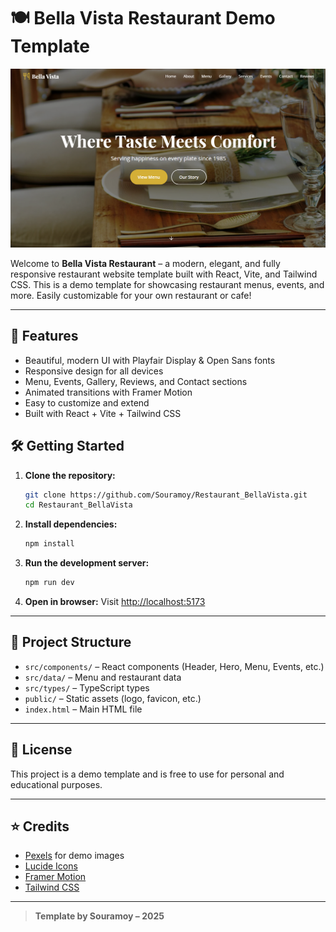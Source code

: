 # 🍽️ Bella Vista Restaurant Demo Template

![Bella Vista Banner](./assets/banner.png)

Welcome to **Bella Vista Restaurant** – a modern, elegant, and fully responsive restaurant website template built with React, Vite, and Tailwind CSS. This is a demo template for showcasing restaurant menus, events, and more. Easily customizable for your own restaurant or cafe!

---

## 🚀 Features

- Beautiful, modern UI with Playfair Display & Open Sans fonts
- Responsive design for all devices
- Menu, Events, Gallery, Reviews, and Contact sections
- Animated transitions with Framer Motion
- Easy to customize and extend
- Built with React + Vite + Tailwind CSS



## 🛠️ Getting Started

1. **Clone the repository:**
   ```bash
   git clone https://github.com/Souramoy/Restaurant_BellaVista.git
   cd Restaurant_BellaVista
   ```
2. **Install dependencies:**
   ```bash
   npm install
   ```
3. **Run the development server:**
   ```bash
   npm run dev
   ```
4. **Open in browser:**
   Visit [http://localhost:5173](http://localhost:5173)

---

## 📁 Project Structure

- `src/components/` – React components (Header, Hero, Menu, Events, etc.)
- `src/data/` – Menu and restaurant data
- `src/types/` – TypeScript types
- `public/` – Static assets (logo, favicon, etc.)
- `index.html` – Main HTML file

---



## 📄 License

This project is a demo template and is free to use for personal and educational purposes.

---

## ⭐ Credits

- [Pexels](https://pexels.com) for demo images
- [Lucide Icons](https://lucide.dev/)
- [Framer Motion](https://www.framer.com/motion/)
- [Tailwind CSS](https://tailwindcss.com/)

---

> **Template by Souramoy – 2025**
